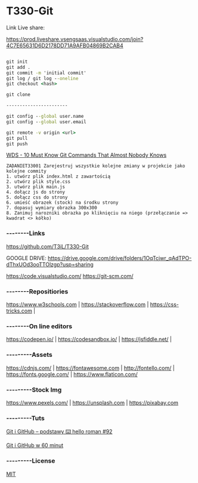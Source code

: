 # T330-Git

Link Live share:

https://prod.liveshare.vsengsaas.visualstudio.com/join?4C7E65631D6D2178DD71A9AFB04869B2CAB4

```cmd

git init
git add .
git commit -m 'initial commit'
git log / git log --oneline
git checkout <hash>

git clone

-----------------------

git config --global user.name
git config --global user.email

git remote -v origin <url>
git pull
git push

```

[WDS - 10 Must Know Git Commands That Almost Nobody Knows](https://youtu.be/mnmYwRoSisg)

```
ZADANIET33001 Zarejestruj wszystkie kolejne zmiany w projekcie jako kolejne commity
1. utwórz plik index.html z zawartością
2. utwórz plik style.css
3. utwórz plik main.js
4. dołącz js do strony
5. dołącz css do strony
6. umieść obrazek (stock) na środku strony
7. dopasuj wymiary obrazka 300x300
8. Zanimuj narozniki obrazka po kliknięciu na niego (przełączanie => kwadrat <> kółko)
```

### --------Links
https://github.com/T3iL/T330-Git

GOOGLE DRIVE: https://drive.google.com/drive/folders/1OqTcjwr_qAdTPO-dThxUOd3ooTTOlzgp?usp=sharing

https://code.visualstudio.com/
https://git-scm.com/

### --------Repositiories
https://www.w3schools.com | https://stackoverflow.com | https://css-tricks.com |
### --------On line editors
https://codepen.io/ | https://codesandbox.io/ | https://jsfiddle.net/ |
### ---------Assets
https://cdnjs.com/ | https://fontawesome.com | http://fontello.com/ | https://fonts.google.com/ | https://www.flaticon.com/
### ---------Stock Img
https://www.pexels.com/ | https://unsplash.com | https://pixabay.com
### ---------Tuts
[Git i GitHub – podstawy ⌨️ hello roman #92](https://youtu.be/9qrgY2Dw30g)

[Git i GitHub w 60 minut](https://www.youtube.com/watch?v=Ebe9D5zRkvM)


### ---------License
[MIT](https://choosealicense.com/licenses/mit/)
